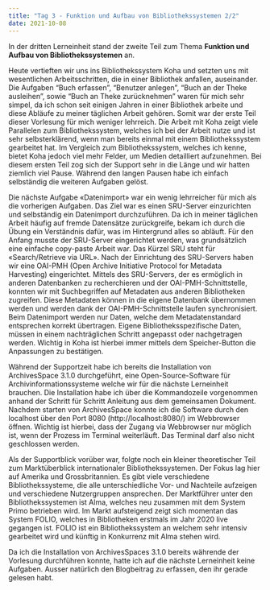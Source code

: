 ```yaml
---
title: "Tag 3 - Funktion und Aufbau von Bibliothekssystemen 2/2"
date: 2021-10-08
---
```


In der dritten Lerneinheit stand der zweite Teil zum Thema **Funktion und Aufbau von Bibliothekssystemen** an. 

Heute vertieften wir uns ins Bibliothekssystem Koha und setzten uns mit wesentlichen Arbeitsschritten, die in einer Bibliothek anfallen, auseinander. 
Die Aufgaben “Buch erfassen”, “Benutzer anlegen”, “Buch an der Theke ausleihen”, sowie “Buch an Theke zurücknehmen” waren für mich sehr simpel, da ich schon seit einigen Jahren in einer Bibliothek arbeite und diese Abläufe zu meiner täglichen Arbeit gehören. Somit war der erste Teil dieser Vorlesung für mich weniger lehrreich. Die Arbeit mit Koha zeigt viele Parallelen zum Bibliothekssystem, welches ich bei der Arbeit nutze und ist sehr selbsterklärend, wenn man bereits einmal mit einem Bibliothekssystem gearbeitet hat. Im Vergleich zum Bibliothekssystem, welches ich kenne, bietet Koha jedoch viel mehr Felder, um Medien detailliert aufzunehmen. 
Bei diesem ersten Teil zog sich der Support sehr in die Länge und wir hatten ziemlich viel Pause. Während den langen Pausen habe ich einfach selbständig die weiteren Aufgaben gelöst.

Die nächste Aufgabe «Datenimport» war ein wenig lehrreicher für mich als die vorherigen Aufgaben. Das Ziel war es einen SRU-Server einzurichten und selbständig ein Datenimport durchzuführen. Da ich in meiner täglichen Arbeit häufig auf fremde Datensätze zurückgreife, bekam ich durch die Übung ein Verständnis dafür, was im Hintergrund alles so abläuft. Für den Anfang musste der SRU-Server eingerichtet werden, was grundsätzlich eine einfache copy-paste Arbeit war. Das Kürzel SRU steht für «Search/Retrieve via URL». Nach der Einrichtung des SRU-Servers haben wir eine OAI-PMH (Open Archive Initiative Protocol for Metadata Harvesting) eingerichtet. Mittels des SRU-Servers, der es ermöglich in anderen Datenbanken zu recherchieren und der OAI-PMH-Schnittstelle, konnten wir mit Suchbegriffen auf Metadaten aus anderen Bibliotheken zugreifen. Diese Metadaten können in die eigene Datenbank übernommen werden und werden dank der OAI-PMH-Schnittstelle laufen synchronisiert. Beim Datenimport werden nur Daten, welche dem Metadatenstandard entsprechen korrekt übertragen. Eigene Bibliotheksspezifische Daten, müssen in einem nachträglichen Schritt angepasst oder nachgetragen werden. Wichtig in Koha ist hierbei immer mittels dem Speicher-Button die Anpassungen zu bestätigen. 

Während der Supportzeit habe ich bereits die Installation von ArchivesSpace 3.1.0 durchgeführt, eine Open-Source-Software für Archivinformationssysteme welche wir für die nächste Lerneinheit brauchen. Die Installation habe ich über die Kommandozeile vorgenommen anhand der Schritt für Schritt Anleitung aus dem gemeinsamen Dokument. Nachdem starten von ArchivesSpace konnte ich die Software durch den localhost über den Port 8080 (http://localhost:8080/) im Webbrowser öffnen. Wichtig ist hierbei, dass der Zugang via Webbrowser nur möglich ist, wenn der Prozess im Terminal weiterläuft. Das Terminal darf also nicht geschlossen werden. 

Als der Supportblick vorüber war, folgte noch ein kleiner theoretischer Teil zum Marktüberblick internationaler Bibliothekssystemen. Der Fokus lag hier auf Amerika und Grossbritannien. Es gibt viele verschiedene Bibliothekssysteme, die alle unterschiedliche Vor- und Nachteile aufzeigen und verschiedene Nutzergruppen ansprechen. Der Marktführer unter den Bibliothekssystemen ist Alma, welches neu zusammen mit dem System Primo betrieben wird. Im Markt aufsteigend zeigt sich momentan das System FOLIO, welches in Bibliotheken erstmals im Jahr 2020 live gegangen ist. FOLIO ist ein Bibliothekssystem an welchem sehr intensiv gearbeitet wird und künftig in Konkurrenz mit Alma stehen wird. 

Da ich die Installation von ArchivesSpaces 3.1.0 bereits währende der Vorlesung durchführen konnte, hatte ich auf die nächste Lerneinheit keine Aufgaben. Ausser natürlich den Blogbeitrag zu erfassen, den ihr gerade gelesen habt.
